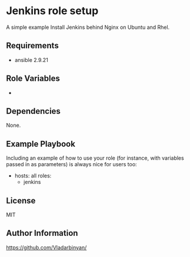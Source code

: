 Jenkins role setup
=========

A simple example 
Install Jenkins behind Nginx on Ubuntu and Rhel.

Requirements
------------

- ansible 2.9.21


Role Variables
--------------

-

Dependencies
------------

None.

Example Playbook
----------------

Including an example of how to use your role (for instance, with variables passed in as parameters) is always nice for users too:

- hosts: all
  roles:
    - jenkins


License
-------

MIT

Author Information
------------------

https://github.com/Vladarbinyan/

